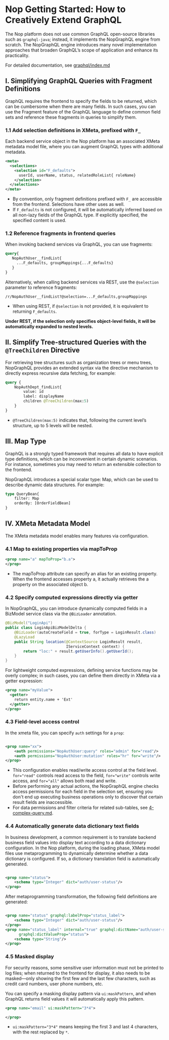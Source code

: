 # Nop Getting Started: How to Creatively Extend GraphQL

The Nop platform does not use common GraphQL open-source libraries such as `graphql-java`; instead, it implements the NopGraphQL engine from scratch. The NopGraphQL engine introduces many novel implementation approaches that broaden GraphQL’s scope of application and enhance its practicality.

For detailed documentation, see [graphql/index.md](../../dev-guide/graphql/index.md)

## I. Simplifying GraphQL Queries with Fragment Definitions

GraphQL requires the frontend to specify the fields to be returned, which can be cumbersome when there are many fields. In such cases, you can use the Fragment feature of the GraphQL language to define common field sets and reference these fragments in queries to simplify them.

### 1.1 Add selection definitions in XMeta, prefixed with `F_`

Each backend service object in the Nop platform has an associated XMeta metadata model file, where you can augment GraphQL types with additional metadata.

```xml
<meta>
  <selections>
    <selection id="F_defaults">
      userId, userName, status, relatedRoleList{ roleName}
    </selection>
  </selections>
</meta>
```

* By convention, only fragment definitions prefixed with `F_` are accessible from the frontend. Selections have other uses as well.
* If `F_defaults` is not configured, it will be automatically inferred based on all non-lazy fields of the GraphQL type. If explicitly specified, the specified content is used.

### 1.2 Reference fragments in frontend queries

When invoking backend services via GraphQL, you can use fragments:

```graphql
query{
   NopAuthUser__findList{
     ...F_defaults, groupMappings{...F_defaults}
   }
}
```

Alternatively, when calling backend services via REST, use the `@selection` parameter to reference fragments:

```
/r/NopAuthUser__findList?@selection=...F_defaults,groupMappings
```

* When using REST, if `@selection` is not provided, it is equivalent to returning `F_defaults`.

**Under REST, if the selection only specifies object-level fields, it will be automatically expanded to nested levels.**

## II. Simplify Tree-structured Queries with the `@TreeChildren` Directive

For retrieving tree structures such as organization trees or menu trees, NopGraphQL provides an extended syntax via the directive mechanism to directly express recursive data fetching, for example:

```graphql
query {
    NopAuthDept_findList{
        value: id
        label: displayName
        children @TreeChildren(max:5)
    }
}
```

* `@TreeChildren(max:5)` indicates that, following the current level’s structure, up to 5 levels will be nested.

## III. Map Type

GraphQL is a strongly typed framework that requires all data to have explicit type definitions, which can be inconvenient in certain dynamic scenarios. For instance, sometimes you may need to return an extensible collection to the frontend.

NopGraphQL introduces a special scalar type: Map, which can be used to describe dynamic data structures. For example:

```graphql
type QueryBean{
    filter: Map
    orderBy: [OrderFieldBean]
}
```

## IV. XMeta Metadata Model

The XMeta metadata model enables many features via configuration.

### 4.1 Map to existing properties via mapToProp

```xml
<prop name="a" mapToProp="b.a">
</prop>
```

* The mapToProp attribute can specify an alias for an existing property. When the frontend accesses property a, it actually retrieves the a property on the associated object b.

### 4.2 Specify computed expressions directly via getter

In NopGraphQL, you can introduce dynamically computed fields in a BizModel service class via the `@BizLoader` annotation.

```java
@BizModel("LoginApi")
public class LoginApiBizModelDelta {
    @BizLoader(autoCreateField = true, forType = LoginResult.class)
    @LazyLoad
    public String location(@ContextSource LoginResult result,
                           IServiceContext context) {
        return "loc:" + result.getUserInfo().getUserId();
    }
}
```

For lightweight computed expressions, defining service functions may be overly complex; in such cases, you can define them directly in XMeta via a getter expression:

```xml
<prop name="myValue">
  <getter>
    return entity.name + 'Ext'
  </getter>
</prop>
```

### 4.3 Field-level access control

In the xmeta file, you can specify `auth` settings for a `prop`:

```xml

<prop name="xx">
    <auth permissions="NopAuthUser:query" roles="admin" for="read"/>
    <auth permissions="NopAuthUser:mutation" roles="hr" for="write"/>
</prop>
```

* This configuration enables read/write access control at the field level. `for="read"` controls read access to the field, `for="write"` controls write access, and `for="all"` allows both read and write.
* Before performing any actual actions, the NopGraphQL engine checks access permissions for each field in the selection set, ensuring you don't end up executing business operations only to discover that certain result fields are inaccessible.
* For data permissions and filter criteria for related sub-tables, see [4-complex-query.md](4-complex-query.md).

### 4.4 Automatically generate data dictionary text fields
In business development, a common requirement is to translate backend business field values into display text according to a data dictionary configuration. In the Nop platform, during the loading phase, XMeta model files use metaprogramming to dynamically determine whether a data dictionary is configured.
If so, a dictionary translation field is automatically generated.

```xml

<prop name="status">
    <schema type="Integer" dict="auth/user-status"/>
</prop>
```
After metaprogramming transformation, the following field definitions are generated:

```xml

<prop name="status" graphql:labelProp="status_label">
    <schema type="Integer" dict="auth/user-status"/>
</prop>
<prop name="status_label" internal="true" graphql:dictName="auth/user-status"
      graphql:dictValueProp="status">
    <schema type="String"/>
</prop>
```

### 4.5 Masked display
For security reasons, some sensitive user information must not be printed to log files; when returned to the frontend for display, it also needs to be masked—only showing the first few and the last few characters,
such as credit card numbers, user phone numbers, etc.

You can specify a masking display pattern via `ui:maskPattern`, and when GraphQL returns field values it will automatically apply this pattern.

```xml
<prop name="email" ui:maskPattern="3*4">

</prop>
```

* `ui:maskPattern="3*4"` means keeping the first 3 and last 4 characters, with the rest replaced by `*`.

<!-- SOURCE_MD5:759fe0800e50b054be61ffd68b25fb92-->
